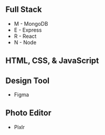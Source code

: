 ## Full Stack
  * M - MongoDB
  * E - Express
  * R - React
  * N - Node
  
## HTML, CSS, & JavaScript

## Design Tool
  * Figma
  
## Photo Editor
 * Pixlr
